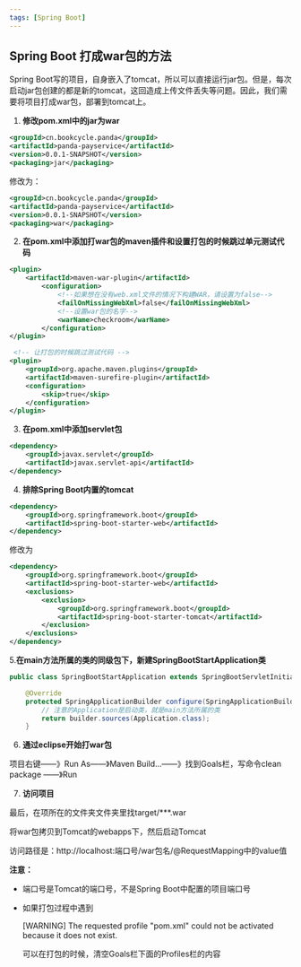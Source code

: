 ```yaml
---
tags: [Spring Boot]
---
```


## </center>Spring Boot 打成war包的方法</center>

Spring Boot写的项目，自身嵌入了tomcat，所以可以直接运行jar包。但是，每次启动jar包创建的都是新的tomcat，这回造成上传文件丢失等问题。因此，我们需要将项目打成war包，部署到tomcat上。

1. **修改pom.xml中的jar为war**

```xml
<groupId>cn.bookcycle.panda</groupId>
<artifactId>panda-payservice</artifactId>
<version>0.0.1-SNAPSHOT</version>
<packaging>jar</packaging>
```

修改为：

```xml
<groupId>cn.bookcycle.panda</groupId>
<artifactId>panda-payservice</artifactId>
<version>0.0.1-SNAPSHOT</version>
<packaging>war</packaging>
```

2. **在pom.xml中添加打war包的maven插件和设置打包的时候跳过单元测试代码**

```xml
<plugin>
	<artifactId>maven-war-plugin</artifactId>
		<configuration>
			<!--如果想在没有web.xml文件的情况下构建WAR，请设置为false-->
			<failOnMissingWebXml>false</failOnMissingWebXml>
			<!--设置war包的名字-->
			<warName>checkroom</warName> 
	    </configuration>
</plugin>

 <!-- 让打包的时候跳过测试代码 -->
<plugin>
	<groupId>org.apache.maven.plugins</groupId>
	<artifactId>maven-surefire-plugin</artifactId>
	<configuration>
		<skip>true</skip>
	</configuration>
</plugin>  
```

3. **在pom.xml中添加servlet包**

```xml
<dependency>  
	<groupId>javax.servlet</groupId>  
	<artifactId>javax.servlet-api</artifactId>  
</dependency>
```

4. **排除Spring Boot内置的tomcat**

```xml
<dependency>
	<groupId>org.springframework.boot</groupId>
	<artifactId>spring-boot-starter-web</artifactId>
</dependency>
```

修改为

```xml
<dependency>
	<groupId>org.springframework.boot</groupId>
	<artifactId>spring-boot-starter-web</artifactId>
	<exclusions>
		<exclusion>
			<groupId>org.springframework.boot</groupId>
			<artifactId>spring-boot-starter-tomcat</artifactId>
		</exclusion>
	</exclusions>  
</dependency>
```

5.**在main方法所属的类的同级包下，新建SpringBootStartApplication类**

```java
public class SpringBootStartApplication extends SpringBootServletInitializer {

	@Override
	protected SpringApplicationBuilder configure(SpringApplicationBuilder builder) {
		// 注意的Application是启动类，就是main方法所属的类
		return builder.sources(Application.class);
	}
```

6. **通过eclipse开始打war包**

项目右键——》Run As——》Maven Build...——》找到Goals栏，写命令clean package ——》Run

7. **访问项目**

最后，在项所在的文件夹文件夹里找target/***.war

将war包拷贝到Tomcat的webapps下，然后启动Tomcat

访问路径是：http://localhost:端口号/war包名/@RequestMapping中的value值

 **注意：**

* 端口号是Tomcat的端口号，不是Spring Boot中配置的项目端口号

* 如果打包过程中遇到

  [WARNING] The requested profile "pom.xml" could not be activated because it does not exist.

  可以在打包的时候，清空Goals栏下面的Profiles栏的内容
